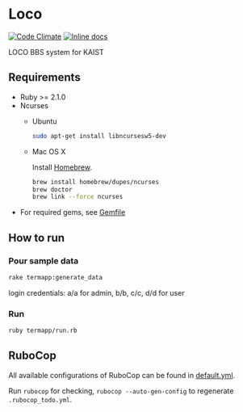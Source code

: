 # Loco

[![Code Climate](https://codeclimate.com/github/khwon/loco.png)](https://codeclimate.com/github/khwon/loco)
[![Inline docs](http://inch-ci.org/github/khwon/loco.png?branch=develop)](http://inch-ci.org/github/khwon/loco)

LOCO BBS system for KAIST

## Requirements

* Ruby >= 2.1.0
* Ncurses
    * Ubuntu
        ``` sh
        sudo apt-get install libncursesw5-dev
        ```

    * Mac OS X

        Install [Homebrew](http://brew.sh/).
        ``` sh
        brew install homebrew/dupes/ncurses
        brew doctor
        brew link --force ncurses
        ```
* For required gems, see [Gemfile](/Gemfile)

## How to run

### Pour sample data

``` sh
rake termapp:generate_data
```
login credentials: a/a for admin, b/b, c/c, d/d for user

### Run

``` sh
ruby termapp/run.rb
```

## RuboCop

All available configurations of RuboCop can be found in [default.yml](https://github.com/bbatsov/rubocop/blob/master/config/default.yml).

Run `rubocop` for checking, `rubocop --auto-gen-config` to regenerate `.rubocop_todo.yml`.
